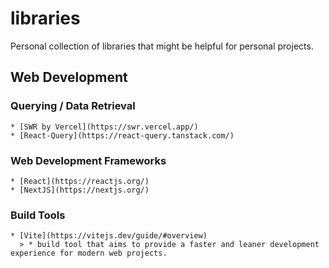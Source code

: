 # libraries
Personal collection of libraries that might be helpful for personal projects.

## Web Development
  ### Querying / Data Retrieval
    * [SWR by Vercel](https://swr.vercel.app/)
    * [React-Query](https://react-query.tanstack.com/)
  ### Web Development Frameworks
    * [React](https://reactjs.org/)
    * [NextJS](https://nextjs.org/)
  ### Build Tools
    * [Vite](https://vitejs.dev/guide/#overview)
      > * build tool that aims to provide a faster and leaner development experience for modern web projects. 
